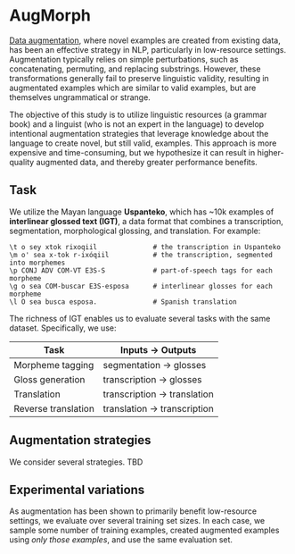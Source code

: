 # AugMorph

[Data augmentation](https://arxiv.org/abs/2105.03075), where novel examples are created from existing data, has been an effective strategy in NLP, particularly in low-resource settings. Augmentation typically relies on simple perturbations, such as concatenating, permuting, and replacing substrings. However, these transformations generally fail to preserve linguistic validity, resulting in augmentated examples which are similar to valid examples, but are themselves ungrammatical or strange.

The objective of this study is to utilize linguistic resources (a grammar book) and a linguist (who is not an expert in the language) to develop intentional augmentation strategies that leverage knowledge about the language to create novel, but still valid, examples. This approach is more expensive and time-consuming, but we hypothesize it can result in higher-quality augmented data, and thereby greater performance benefits.

## Task
We utilize the Mayan language **Uspanteko**, which has ~10k examples of **interlinear glossed text (IGT)**, a data format that combines a transcription, segmentation, morphological glossing, and translation. For example:

```
\t o sey xtok rixoqiil              # the transcription in Uspanteko
\m o' sea x-tok r-ixóqiil           # the transcription, segmented into morphemes   
\p CONJ ADV COM-VT E3S-S            # part-of-speech tags for each morpheme
\g o sea COM-buscar E3S-esposa      # interlinear glosses for each morpheme
\l O sea busca esposa.              # Spanish translation
```

The richness of IGT enables us to evaluate several tasks with the same dataset. Specifically, we use:

| Task    | Inputs -> Outputs |
| -------- | ------- |
| Morpheme tagging  | segmentation -> glosses |
| Gloss generation | transcription -> glosses     |
| Translation   |   transcription -> translation  |
| Reverse translation | translation -> transcription |

## Augmentation strategies
We consider several strategies. TBD


## Experimental variations
As augmentation has been shown to primarily benefit low-resource settings, we evaluate over several training set sizes. In each case, we sample some number of training examples, created augmented examples using *only those examples*, and use the same evaluation set.
